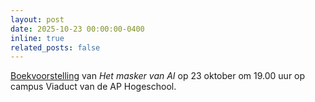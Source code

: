 ```yaml
---
layout: post
date: 2025-10-23 00:00:00-0400
inline: true
related_posts: false
---
```


[Boekvoorstelling]((https://mailings.lannoo.com/ct/m17/k1/iLikWH1xg7bR0wK3ViZrEMcOloTFTVn8qVzb40ukU-Zpt6xHmhkU2WyuMUa5iWkJbiDjHEi35STXqo0gGekxZ18MV6BJ8mOQsArWC4dW_PKX8kZcIX8s93fmDwzbLRRk/Aw66tKz5UH5dw37) ) van *Het masker van AI* op 23 oktober om 19.00 uur op campus Viaduct van de AP Hogeschool.

